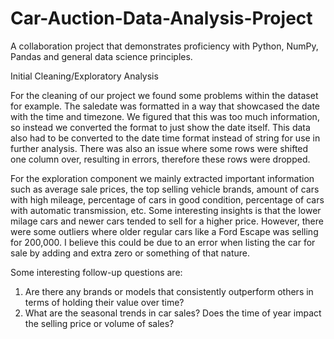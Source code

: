 # Car-Auction-Data-Analysis-Project
A collaboration project that demonstrates proficiency with Python, NumPy, Pandas and general data science principles.

Initial Cleaning/Exploratory Analysis

For the cleaning of our project we found some problems within the dataset for example. The saledate was formatted in a way that showcased the date with the time and timezone. We figured that this was too much information, so instead we converted the format to just show the date itself. This data also had to be converted to the date time format instead of string for use in further analysis. There was also an issue where some rows were shifted one column over, resulting in errors, therefore these rows were dropped.

For the exploration component we mainly extracted important information such as average sale prices, the top selling vehicle brands, amount of cars with high mileage, percentage of cars in good condition, percentage of cars with automatic transmission, etc. Some interesting insights is that the lower milage cars and newer cars tended to sell for a higher price. However, there were some outliers where older regular cars like a Ford Escape was selling for 200,000. I believe this could be due to an error when listing the car for sale by adding and extra zero or something of that nature. 

Some interesting follow-up questions are:
1. Are there any brands or models that consistently outperform others in terms of holding their value over time?
2. What are the seasonal trends in car sales? Does the time of year impact the selling price or volume of sales?

